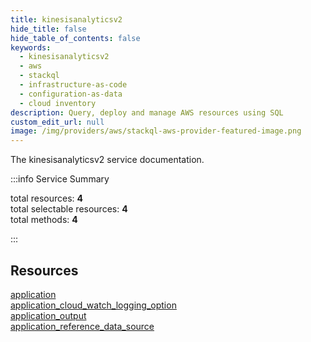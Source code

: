 ```yaml
---
title: kinesisanalyticsv2
hide_title: false
hide_table_of_contents: false
keywords:
  - kinesisanalyticsv2
  - aws
  - stackql
  - infrastructure-as-code
  - configuration-as-data
  - cloud inventory
description: Query, deploy and manage AWS resources using SQL
custom_edit_url: null
image: /img/providers/aws/stackql-aws-provider-featured-image.png
---
```


The kinesisanalyticsv2 service documentation.

:::info Service Summary

<div class="row">
<div class="providerDocColumn">
<span>total resources:&nbsp;<b>4</b></span><br />
<span>total selectable resources:&nbsp;<b>4</b></span><br />
<span>total methods:&nbsp;<b>4</b></span><br />
</div>
</div>

:::

## Resources
<div class="row">
<div class="providerDocColumn">
<a href="/providers/aws/kinesisanalyticsv2/application/">application</a><br />
<a href="/providers/aws/kinesisanalyticsv2/application_cloud_watch_logging_option/">application_cloud_watch_logging_option</a>
</div>
<div class="providerDocColumn">
<a href="/providers/aws/kinesisanalyticsv2/application_output/">application_output</a><br />
<a href="/providers/aws/kinesisanalyticsv2/application_reference_data_source/">application_reference_data_source</a>
</div>
</div>